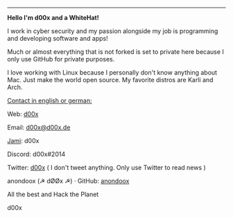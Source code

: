 <p align="center"><img title="Logo" src="https://d00x.de/!/d00x-logo.png" alt="" data-align="center"></p>

---

**Hello I'm d00x and a WhiteHat!**

I work in cyber security and my passion alongside my job is programming and developing software and apps!

Much or almost everything that is not forked is set to private here because I only use GitHub for private purposes.

I love working with Linux because I personally don't know anything about Mac. Just make the world open source. My favorite distros are Karli and Arch.

<u>Contact in english or german:</u> 

Web: [d00x](https://d00x.de)

Email: d00x@d00x.de

[Jami](https://jami.net/): d00x

Discord: d00x#2014

Twitter: [d00x](https://d00x.de/@/twitter) ( I don't tweet anything. Only use Twitter to read news )

anondoox (☭ dØØx ☭) · GitHub: [anondoox](https://d00x/@/github)


All the best and Hack the Planet

d00x
